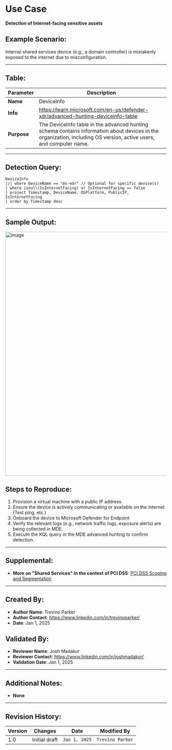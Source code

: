 # Use Case
**Detection of Internet-facing sensitive assets**

## Example Scenario:
Internal shared services device (e.g., a domain controller) is mistakenly exposed to the internet due to misconfiguration.

---

## Table:
| **Parameter**       | **Description**                                                              |
|---------------------|------------------------------------------------------------------------------|
| **Name**| DeviceInfo|
| **Info**|https://learn.microsoft.com/en-us/defender-xdr/advanced-hunting-deviceinfo-table|
| **Purpose**| The DeviceInfo table in the advanced hunting schema contains information about devices in the organization, including OS version, active users, and computer name.|

---

## Detection Query:
```kql
DeviceInfo
//| where DeviceName == "ms-edr" // Optional for specific device(s)
| where isnull(IsInternetFacing) or IsInternetFacing == false
| project Timestamp, DeviceName, OSPlatform, PublicIP, IsInternetFacing
| order by Timestamp desc
```

---

## Sample Output:
<img width="760" alt="image" src="https://github.com/user-attachments/assets/0681069a-2f5f-4beb-9253-ae89558b1981">


## Steps to Reproduce:
1. Provision a virtual machine with a public IP address
2. Ensure the device is actively communicating or available on the internet. (Test ping, etc.)
3. Onboard the device to Microsoft Defender for Endpoint
4. Verify the relevant logs (e.g., network traffic logs, exposure alerts) are being collected in MDE.
5. Execute the KQL query in the MDE advanced hunting to confirm detection.

---

## Supplemental:
- **More on "Shared Services" in the context of PCI DSS**: [PCI DSS Scoping and Segmentation](https://www.pcisecuritystandards.org%2Fdocuments%2FGuidance-PCI-DSS-Scoping-and-Segmentation_v1.pdf)

---

## Created By:
- **Author Name**: Trevino Parker
- **Author Contact**: https://www.linkedin.com/in/trevinoparker/
- **Date**: Jan 1, 2025

## Validated By:
- **Reviewer Name**: Josh Madakor
- **Reviewer Contact**: https://www.linkedin.com/in/joshmadakor/
- **Validation Date**: Jan 1, 2025

---

## Additional Notes:
- **None**

---

## Revision History:
| **Version** | **Changes**                   | **Date**         | **Modified By**   |
|-------------|-------------------------------|------------------|-------------------|
| 1.0         | Initial draft                  | `Jan 1, 2025`  | `Trevino Parker`   
